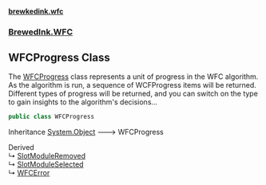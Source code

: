 #### [brewkedink.wfc](index.md 'index')
### [BrewedInk.WFC](BrewedInk_WFC.md 'BrewedInk.WFC')
## WFCProgress Class
The [WFCProgress](WFCProgress.md 'BrewedInk.WFC.WFCProgress') class represents a unit of progress in the WFC algorithm. As the algorithm is run, a sequence of WCFProgress items will be returned.  
Different types of progress will be returned, and you can switch on the type to gain insights to the algorithm's decisions...  
  
```csharp
public class WFCProgress
```

Inheritance [System.Object](https://docs.microsoft.com/en-us/dotnet/api/System.Object 'System.Object') &#129106; WFCProgress  

Derived  
&#8627; [SlotModuleRemoved](SlotModuleRemoved.md 'BrewedInk.WFC.SlotModuleRemoved')  
&#8627; [SlotModuleSelected](SlotModuleSelected.md 'BrewedInk.WFC.SlotModuleSelected')  
&#8627; [WFCError](WFCError.md 'BrewedInk.WFC.WFCError')  
